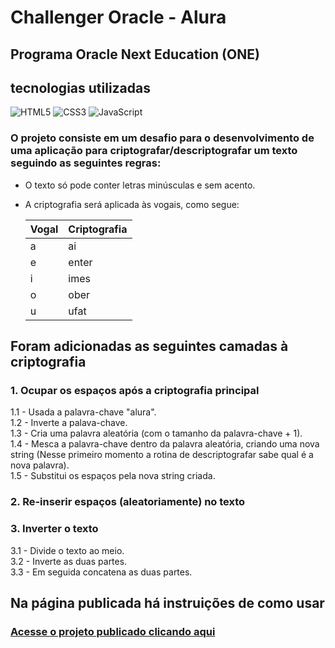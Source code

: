 # Challenger Oracle - Alura
## Programa Oracle Next Education (ONE)
## tecnologias utilizadas
![HTML5](https://img.shields.io/badge/HTML5-E34F26?style=for-the-badge&logo=html5&logoColor=white)
![CSS3](https://img.shields.io/badge/CSS3-1572B6?style=for-the-badge&logo=css3&logoColor=white)
![JavaScript](https://img.shields.io/badge/JavaScript-F7DF1E?style=for-the-badge&logo=javascript&logoColor=black)
### O projeto consiste em um desafio para o desenvolvimento de uma aplicação para criptografar/descriptografar um texto seguindo as seguintes regras:
* O texto só pode conter letras minúsculas e sem acento.
* A criptografia será aplicada às vogais, como segue:
  
  |Vogal|Criptografia|
  ------|------------|
  a     |          ai|
  e     |       enter|
  i     |        imes|
  o     |        ober|
  u     |        ufat|

## Foram adicionadas as seguintes camadas à criptografia
### 1. Ocupar os espaços após a criptografia principal
1.1 - Usada a palavra-chave "alura".  
1.2 - Inverte a palava-chave.  
1.3 - Cria uma palavra aleatória (com o tamanho da palavra-chave + 1).  
1.4 - Mesca a palavra-chave dentro da palavra aleatória, criando uma nova string (Nesse primeiro momento a rotina de descriptografar sabe qual é a nova palavra).  
1.5 - Substitui os espaços pela nova string criada.  

### 2. Re-inserir espaços (aleatoriamente) no texto
### 3. Inverter o texto
3.1 - Divide o texto ao meio.  
3.2 - Inverte as duas partes.  
3.3 - Em seguida concatena as duas partes.

## Na página publicada há instruições de como usar
### [Acesse o projeto publicado clicando aqui](https://eridanpaz.github.io/alura-decodificador/)
